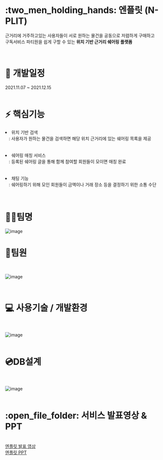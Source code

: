 <h1>:two_men_holding_hands: 엔플릿 (N-PLIT)</h1>
<p>근거리에 거주하고있는 사용자들이 서로 원하는 물건을 공동으로 저렴하게 구매하고 <br>
  구독서비스 파티원을 쉽게 구할 수 있는 <b>위치 기반 근거리 쉐어링 플랫폼</b></p><br>


<h1>📆 개발일정</h1>
2021.11.07 ~ 2021.12.15<br><br>


<h1>⚡ 핵심기능</h1>
<li>위치 기반 검색<br>
&nbsp;&nbsp; : 사용자가 원하는 물건을 검색하면 해당 위치 근거리에 있는 쉐어링 목록을 제공<br><br></li><br>

<li>쉐어링 매칭 서비스<br>
&nbsp;&nbsp; : 등록된 쉐어링 글을 통해 함께 참여할 회원들이 모이면 매칭 완료<br><br></li><br>

<li>채팅 기능<br>
&nbsp;&nbsp; : 쉐어링하기 위해 모인 회원들이 금액이나 거래 장소 등을 결정하기 위한 소통 수단<br><br></li><br>

<h1>👩‍💻팀명</h1>

![image](https://user-images.githubusercontent.com/78725674/146631906-485d5ee4-f958-45be-a173-396f5190ca1c.png)




<h1>👥팀원</h1><br>

![image](https://user-images.githubusercontent.com/78725674/146631607-e288a96c-daa5-490c-b687-ffb8ed7ddc04.png)

<br>

<h1>💻 사용기술 / 개발환경</h1><br>


![image](https://user-images.githubusercontent.com/78725674/146631626-d94f375d-399f-4373-b28c-768fd9532edf.png)
<br><br>

<h1>💿DB설계</h1><br>

![image](https://user-images.githubusercontent.com/78725674/146631628-ac3306e2-ab56-4c8c-9f8a-4b64a8dd84da.png)
<br><br>




<h1>:open_file_folder: 서비스 발표영상 & PPT </h1><br>
<a href="https://www.youtube.com/channel/UC7x4kHikdrv-UWoIeUzXDNw" target="_blank">엔플릿 발표 영상</a><br>
<a href="https://moonhy7.github.io/N-PLIT/nplit_ppt.pdf" target="_blank">엔플릿 PPT</a>
<br><br>
